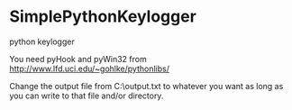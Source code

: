 SimplePythonKeylogger
=====================

python keylogger

You need pyHook and pyWin32 from http://www.lfd.uci.edu/~gohlke/pythonlibs/

Change the output file from C:\\output.txt to whatever you want as long as you can write to that file and/or directory.
